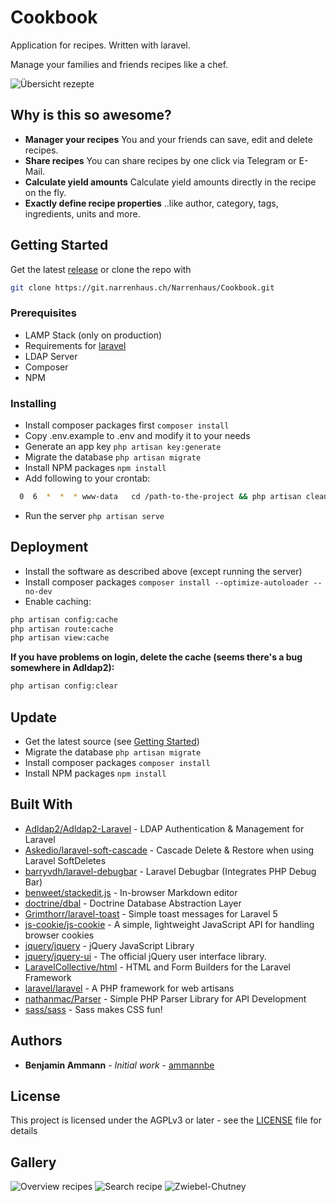 # Cookbook

Application for recipes. Written with laravel.

Manage your families and friends recipes like a chef.

![Übersicht rezepte](https://klaud.narrenhaus.ch/index.php/s/8zNX4inf8xaRgD2/preview)

## Why is this so awesome?

- **Manager your recipes** You and your friends can save, edit and delete recipes.
- **Share recipes** You can share recipes by one click via Telegram or E-Mail.
- **Calculate yield amounts** Calculate yield amounts directly in the recipe on the fly.
- **Exactly define recipe properties** ..like author, category, tags, ingredients, units and more.

## Getting Started

Get the latest [release](https://git.narrenhaus.ch/Narrenhaus/Cookbook/releases) or clone the repo with

```bash
git clone https://git.narrenhaus.ch/Narrenhaus/Cookbook.git
```

### Prerequisites

- LAMP Stack (only on production)
- Requirements for [laravel](https://laravel.com/docs)
- LDAP Server
- Composer
- NPM

### Installing

- Install composer packages first `composer install`
- Copy .env.example to .env and modify it to your needs
- Generate an app key `php artisan key:generate`
- Migrate the database `php artisan migrate`
- Install NPM packages `npm install`
- Add following to your crontab:

```bash
  0  6  *  *  * www-data   cd /path-to-the-project && php artisan cleanup:all >> /dev/null 2>&1
```
- Run the server `php artisan serve`

## Deployment

- Install the software as described above (except running the server)
- Install composer packages `composer install --optimize-autoloader --no-dev`
- Enable caching:

```bash
php artisan config:cache
php artisan route:cache
php artisan view:cache
```

**If you have problems on login, delete the cache (seems there's a bug somewhere in Adldap2):**

```bash
php artisan config:clear
```

## Update

- Get the latest source (see [Getting Started](#getting-started))
- Migrate the database `php artisan migrate`
- Install composer packages `composer install`
- Install NPM packages `npm install`

## Built With

* [Adldap2/Adldap2-Laravel](https://github.com/Adldap2/Adldap2-laravel) - LDAP Authentication & Management for Laravel
* [Askedio/laravel-soft-cascade](https://github.com/Askedio/laravel-soft-cascade) - Cascade Delete & Restore when using Laravel SoftDeletes
* [barryvdh/laravel-debugbar](https://github.com/barryvdh/laravel-debugbar) - Laravel Debugbar (Integrates PHP Debug Bar)
* [benweet/stackedit.js](https://github.com/benweet/stackedit.js) - In-browser Markdown editor
* [doctrine/dbal](https://github.com/doctrine/dbal) - Doctrine Database Abstraction Layer
* [Grimthorr/laravel-toast](https://github.com/Grimthorr/laravel-toast) - Simple toast messages for Laravel 5
* [js-cookie/js-cookie](https://github.com/js-cookie/js-cookie) - A simple, lightweight JavaScript API for handling browser cookies
* [jquery/jquery](https://github.com/jquery/jquery) - jQuery JavaScript Library
* [jquery/jquery-ui](https://github.com/jquery/jquery-ui) - The official jQuery user interface library.
* [LaravelCollective/html](https://github.com/LaravelCollective/html) - HTML and Form Builders for the Laravel Framework
* [laravel/laravel](https://github.com/laravel/laravel) - A PHP framework for web artisans
* [nathanmac/Parser](https://github.com/nathanmac/Parser) - Simple PHP Parser Library for API Development
* [sass/sass](https://github.com/sass/sass) - Sass makes CSS fun!

## Authors

* **Benjamin Ammann** - *Initial work* - [ammannbe](https://github.com/ammannbe)

## License

This project is licensed under the AGPLv3 or later - see the [LICENSE](LICENSE) file for details


## Gallery

![Overview recipes](https://klaud.narrenhaus.ch/index.php/s/brXWi2Eg7ofK2e4/preview)
![Search recipe](https://klaud.narrenhaus.ch/index.php/s/KnoxBjsWaGT7T5w/preview)
![Zwiebel-Chutney](https://klaud.narrenhaus.ch/index.php/s/2cAXpKr2tobp7AN/preview)
